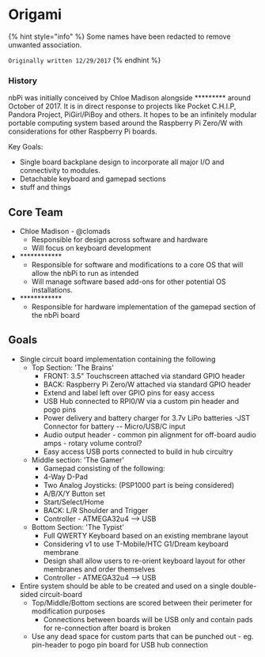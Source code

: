# Origami

{% hint style="info" %}
Some names have been redacted to remove unwanted association.&#x20;

`Originally written 12/29/2017`
{% endhint %}

### History

nbPi was initially conceived by Chloe Madison alongside \*\*\*\*\*\*\*\*\* around October of 2017. It is in direct response to projects like Pocket C.H.I.P, Pandora Project, PiGirl/PiBoy and others. It hopes to be an infinitely modular portable computing system based around the Raspberry Pi Zero/W with considerations for other Raspberry Pi boards.

Key Goals:

* Single board backplane design to incorporate all major I/O and connectivity to modules.
* Detachable keyboard and gamepad sections
* stuff and things

## Core Team

* Chloe Madison - @clomads
  * Responsible for design across software and hardware
  * Will focus on keyboard development
* \*\*\*\*\*\*\*\*\*\*\*\*
  * Responsible for software and modifications to a core OS that will allow the nbPi to run as intended
  * Will manage software based add-ons for other potential OS installations.
* \*\*\*\*\*\*\*\*\*\*\*\*
  * Responsible for hardware implementation of the gamepad section of the nbPi board

## Goals

* Single circuit board implementation containing the following
  * Top Section: 'The Brains'
    * FRONT: 3.5" Touchscreen attached via standard GPIO header
    * BACK: Raspberry Pi Zero/W attached via standard GPIO header
    * Extend and label left over GPIO pins for easy access
    * USB Hub connected to RPI0/W via a custom pin header and pogo pins
    * Power delivery and battery charger for 3.7v LiPo batteries -JST Connector for battery -- Micro/USB/C input
    * Audio output header - common pin alignment for off-board audio amps - rotary volume control?
    * Easy access USB ports connected to build in hub circuitry
  * Middle section: 'The Gamer'
    * Gamepad consisting of the following:
    * 4-Way D-Pad
    * Two Analog Joysticks: (PSP1000 part is being considered)
    * A/B/X/Y Button set
    * Start/Select/Home
    * BACK: L/R Shoulder and Trigger
    * Controller - ATMEGA32u4 --> USB
  * Bottom Section: 'The Typist'
    * Full QWERTY Keyboard based on an existing membrane layout
    * Considering v1 to use T-Mobile/HTC G1/Dream keyboard membrane
    * Design shall allow users to re-orient keyboard layout for other membranes and order themselves
    * Controller - ATMEGA32u4 --> USB
* Entire system should be able to be created and used on a single double-sided circuit-board
  * Top/Middle/Bottom sections are scored between their perimeter for modification purposes
    * Connections between boards will be USB only and contain pads for re-connection after board is broken
  * Use any dead space for custom parts that can be punched out - eg. pin-header to pogo pin board for USB hub connection

